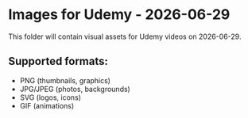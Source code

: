 # Images for Udemy - 2026-06-29

This folder will contain visual assets for Udemy videos on 2026-06-29.

## Supported formats:
- PNG (thumbnails, graphics)
- JPG/JPEG (photos, backgrounds)
- SVG (logos, icons)
- GIF (animations)
